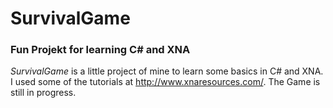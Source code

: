 # SurvivalGame
### Fun Projekt for learning C# and XNA

*SurvivalGame* is a little project of mine to learn some basics in C# and XNA.
I used some of the tutorials at http://www.xnaresources.com/.
The Game is still in progress.
